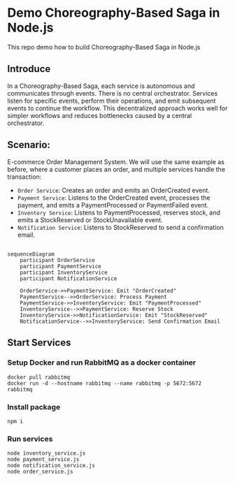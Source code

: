 # Demo Choreography-Based Saga in Node.js
This repo demo how to build Choreography-Based Saga in Node.js

## Introduce

In a Choreography-Based Saga, each service is autonomous and communicates through events. There is no central orchestrator. Services listen for specific events, perform their operations, and emit subsequent events to continue the workflow. This decentralized approach works well for simpler workflows and reduces bottlenecks caused by a central orchestrator.

## Scenario: 
E-commerce Order Management System. We will use the same example as before, where a customer places an order, and multiple services handle the transaction:

- `Order Service`: Creates an order and emits an OrderCreated event.
- `Payment Service`: Listens to the OrderCreated event, processes the payment, and emits a PaymentProcessed or PaymentFailed event.
- `Inventory Service`: Listens to PaymentProcessed, reserves stock, and emits a StockReserved or StockUnavailable event.
- `Notification Service`: Listens to StockReserved to send a confirmation email.

##

```mermaid
sequenceDiagram
    participant OrderService
    participant PaymentService
    participant InventoryService
    participant NotificationService

    OrderService->>PaymentService: Emit "OrderCreated"
    PaymentService-->>OrderService: Process Payment
    PaymentService->>InventoryService: Emit "PaymentProcessed"
    InventoryService-->>PaymentService: Reserve Stock
    InventoryService->>NotificationService: Emit "StockReserved"
    NotificationService-->>InventoryService: Send Confirmation Email

```

## Start Services

### Setup Docker and run RabbitMQ as a docker container

```
docker pull rabbitmq
docker run -d --hostname rabbitmq --name rabbitmq -p 5672:5672 rabbitmq
```

### Install package
```
npm i
```

### Run services
```
node inventory_service.js
node payment_service.js
node notification_service.js
node order_service.js
```